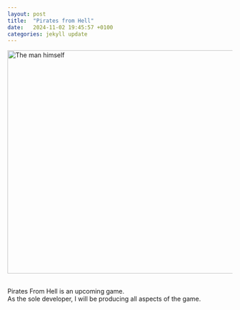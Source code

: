 ```yaml
---
layout: post
title:  "Pirates from Hell"
date:   2024-11-02 19:45:57 +0100
categories: jekyll update
---
```


<img src="/assets/pirate mock up.png" alt="The man himself" style = "width:1000px;height:500px;"><br><br>

Pirates From Hell is an upcoming game.<br>
As the sole developer, I will be producing all aspects of the game.
